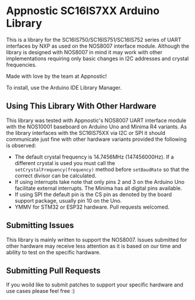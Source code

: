 # Appnostic SC16IS7XX Arduino Library

This is a library for the SC16IS750/SC16IS751/SC16IS752 series of UART interfaces by NXP as used on the NOS8007 interface module. Although the library is designed with NOS8007 in mind it may work with other implementations requiring only basic changes in I2C addresses and crystal frequencies.

Made with love by the team at Appnostic!

To install, use the Arduino IDE Library Manager.

## Using This Library With Other Hardware

This library was tested with Appnostic's NOS8007 UART interface module with the NOS10001 baseboard on Arduino Uno and Minima R4 variants. As the library interfaces with the SC16IS75XX via I2C or SPI it should communicate just fine with other hardware variants provided the following is observed:

- The default crystal frequency is 14.7456MHz (147456000Hz). If a different crystal is used you must call the `setCrystalFrequency(frequency)` method before `setBaudRate` so that the correct divisor can be calculated.
- If using interrupts take note that only pins 2 and 3 on the Arduino Uno facilitate external interrupts. The Minima has all digital pins available.
- If using SPI the default pin is the CS pin as denoted by the board support package, usually pin 10 on the Uno.
- YMMV for STM32 or ESP32 hardware. Pull requests welcomed.

## Submitting Issues

This library is mainly written to support the NOS8007. Issues submitted for other hardware may receive less attention as it is based on our time and ability to test on the specific hardware.

## Submitting Pull Requests

If you woild like to submit patches to support your specific hardware and use cases please feel free :)


